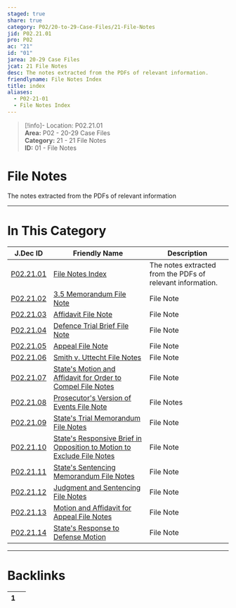 ```yaml
---  
staged: true  
share: true  
category: P02/20-to-29-Case-Files/21-File-Notes  
jid: P02.21.01  
pro: P02  
ac: "21"  
id: "01"  
jarea: 20-29 Case Files  
jcat: 21 File Notes  
desc: The notes extracted from the PDFs of relevant information.  
friendlyname: File Notes Index  
title: index  
aliases:  
  - P02-21-01  
  - File Notes Index  
---  
```

  
>[!info]- Location: P02.21.01  
>**Area:** P02 - 20-29 Case Files  
>**Category:** 21 - 21 File Notes  
>**ID:** 01 - File Notes  
  
# File Notes  
  
The notes extracted from the PDFs of relevant information  
   
  
  
---  
# In This Category  
  
| J.Dec ID                                                                                                                                          | Friendly Name                                                                                                                                                                                                  | Description                                                |  
| ------------------------------------------------------------------------------------------------------------------------------------------------- | -------------------------------------------------------------------------------------------------------------------------------------------------------------------------------------------------------------- | ---------------------------------------------------------- |  
| [P02.21.01](index.md)                                                          | [File Notes Index](index.md)                                                                                                                | The notes extracted from the PDFs of relevant information. |  
| [P02.21.02](./02-3_5-Memorandum.md)                                              | [3.5 Memorandum File Note](./02-3_5-Memorandum.md)                                                                                            | File Note                                                  |  
| [P02.21.03](./03-Affidavit.md)                                                   | [Affidavit File Note](./03-Affidavit.md)                                                                                                      | File Note                                                  |  
| [P02.21.04](./04-Defence-Trial-Brief.md)                                         | [Defence Trial Brief File Note](./04-Defence-Trial-Brief.md)                                                                                  | File Note                                                  |  
| [P02.21.05](./05-Appeal.md)                                                      | [Appeal File Note](./05-Appeal.md)                                                                                                            | File Note                                                  |  
| [P02.21.06](./06-Smith-v_-Uttecht.md)                                            | [Smith v. Uttecht File Notes](./06-Smith-v_-Uttecht.md)                                                                                       | File Note                                                  |  
| [P02.21.07](./07-State_s-Motion-and-Affidavit-for-Order-to-Compel.md)            | [State's Motion and Affidavit for Order to Compel File Notes](./07-State_s-Motion-and-Affidavit-for-Order-to-Compel.md)                       | File Note                                                  |  
| [P02.21.08](./08-Prosecutor_s-Version-of-Events.md)                              | [Prosecutor's Version of Events File Note](./08-Prosecutor_s-Version-of-Events.md)                                                            | File Notes                                                 |  
| [P02.21.09](./09-State_s-Trial-Memorandum.md)                                    | [State's Trial Memorandum File Notes](./09-State_s-Trial-Memorandum.md)                                                                       | File Note                                                  |  
| [P02.21.10](./10-State_s-Responsive-Brief-in-Opposition-to-Motion-to-Exclude.md) | [State's Responsive Brief in Opposition to Motion to Exclude File Notes](./10-State_s-Responsive-Brief-in-Opposition-to-Motion-to-Exclude.md) | File Note                                                  |  
| [P02.21.11](./11-State_s-Sentencing-Memorandum.md)                               | [State's Sentencing Memorandum File Notes](./11-State_s-Sentencing-Memorandum.md)                                                             | File Note                                                  |  
| [P02.21.12](./12-Judgment-and-Sentencing.md)                                     | [Judgment and Sentencing File Notes](./12-Judgment-and-Sentencing.md)                                                                         | File Note                                                  |  
| [P02.21.13](./13-Motion-and-Affidavit-for-Appeal.md)                             | [Motion and Affidavit for Appeal File Notes](./13-Motion-and-Affidavit-for-Appeal.md)                                                         | File Note                                                  |  
| [P02.21.14](./14-TE_S_RESPONSE_TO_DEFENSE_MOTION.md)                             | [State's Response to Defense Motion](./14-TE_S_RESPONSE_TO_DEFENSE_MOTION.md)                                                                 | File Note                                                  |  
  
  
---  
# Backlinks  
<div><table class="dataview table-view-table"><thead class="table-view-thead"><tr class="table-view-tr-header"><th class="table-view-th"><span></span><span class="dataview small-text">1</span></th><th class="table-view-th"><span></span></th></tr></thead><tbody class="table-view-tbody"></tbody></table></div>